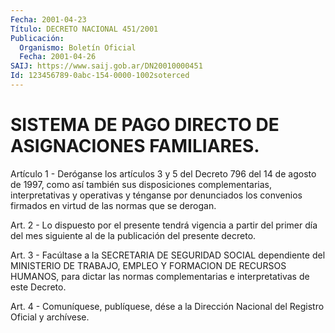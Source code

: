 ```yaml
---
Fecha: 2001-04-23
Título: DECRETO NACIONAL 451/2001
Publicación:
  Organismo: Boletín Oficial
  Fecha: 2001-04-26
SAIJ: https://www.saij.gob.ar/DN20010000451
Id: 123456789-0abc-154-0000-1002soterced
---
```

# SISTEMA DE PAGO DIRECTO DE ASIGNACIONES FAMILIARES.

<a id="1"></a>
Artículo 1 - Deróganse los artículos 3 y 5 del Decreto 796 del 14 de agosto de 1997, como así también sus disposiciones complementarias,  interpretativas   y  operativas  y  ténganse  por denunciados los convenios firmados en  virtud  de las normas que se derogan.

<a id="2"></a>
Art. 2 - Lo dispuesto por el presente tendrá vigencia a partir del primer  día  del  mes siguiente al de la publicación  del  presente decreto.

<a id="3"></a>
Art. 3 - Facúltase a la SECRETARIA DE SEGURIDAD SOCIAL dependiente del MINISTERIO DE TRABAJO,  EMPLEO Y FORMACION DE RECURSOS HUMANOS, para dictar las normas complementarias  e  interpretativas  de este Decreto.

<a id="4"></a>
Art. 4 - Comuníquese, publíquese, dése a la Dirección Nacional del Registro Oficial y archívese.